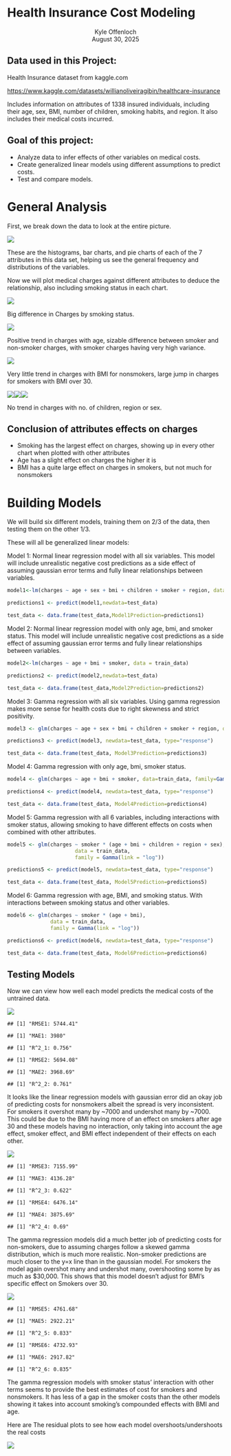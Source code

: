 Health Insurance Cost Modeling
================

<center>

<subtitle>Kyle Offenloch</subtitle> <br> <subtitle>August 30,
2025</subtitle>
</center>

## Data used in this Project:

Health Insurance dataset from kaggle.com

<https://www.kaggle.com/datasets/willianoliveiragibin/healthcare-insurance>

Includes information on attributes of 1338 insured individuals,
including their age, sex, BMI, number of children, smoking habits, and
region. It also includes their medical costs incurred.

## Goal of this project:

- Analyze data to infer effects of other variables on medical costs.
- Create generalized linear models using different assumptions to
  predict costs.
- Test and compare models.

# General Analysis

First, we break down the data to look at the entire picture.

![](README_files/figure-gfm/unnamed-chunk-1-1.png)<!-- -->

These are the histograms, bar charts, and pie charts of each of the 7
attributes in this data set, helping us see the general frequency and
distributions of the variables.

Now we will plot medical charges against different attributes to deduce
the relationship, also including smoking status in each chart.

![](README_files/figure-gfm/unnamed-chunk-2-1.png)<!-- -->

Big difference in Charges by smoking status.

![](README_files/figure-gfm/unnamed-chunk-3-1.png)<!-- -->

Positive trend in charges with age, sizable difference between smoker
and non-smoker charges, with smoker charges having very high variance.

![](README_files/figure-gfm/unnamed-chunk-4-1.png)<!-- -->

Very little trend in charges with BMI for nonsmokers, large jump in
charges for smokers with BMI over 30.

![](README_files/figure-gfm/unnamed-chunk-5-1.png)<!-- -->![](README_files/figure-gfm/unnamed-chunk-5-2.png)<!-- -->![](README_files/figure-gfm/unnamed-chunk-5-3.png)<!-- -->

No trend in charges with no. of children, region or sex.

## Conclusion of attributes effects on charges

- Smoking has the largest effect on charges, showing up in every other
  chart when plotted with other attributes
- Age has a slight effect on charges the higher it is
- BMI has a quite large effect on charges in smokers, but not much for
  nonsmokers

# Building Models

We will build six different models, training them on 2/3 of the data,
then testing them on the other 1/3.

These will all be generalized linear models:

Model 1: Normal linear regression model with all six variables. This
model will include unrealistic negative cost predictions as a side
effect of assuming gaussian error terms and fully linear relationships
between variables.

``` r
model1<-lm(charges ~ age + sex + bmi + children + smoker + region, data = train_data)

predictions1 <- predict(model1,newdata=test_data)

test_data <- data.frame(test_data,Model1Prediction=predictions1)
```

Model 2: Normal linear regression model with only age, bmi, and smoker
status. This model will include unrealistic negative cost predictions as
a side effect of assuming gaussian error terms and fully linear
relationships between variables.

``` r
model2<-lm(charges ~ age + bmi + smoker, data = train_data)

predictions2 <- predict(model2,newdata=test_data)

test_data <- data.frame(test_data,Model2Prediction=predictions2)
```

Model 3: Gamma regression with all six variables. Using gamma regression
makes more sense for health costs due to right skewness and strict
positivity.

``` r
model3 <- glm(charges ~ age + sex + bmi + children + smoker + region, data=train_data, family=Gamma(link="log"))

predictions3 <- predict(model3, newdata=test_data, type="response")

test_data <- data.frame(test_data, Model3Prediction=predictions3)
```

Model 4: Gamma regression with only age, bmi, smoker status.

``` r
model4 <- glm(charges ~ age + bmi + smoker, data=train_data, family=Gamma(link="log"))

predictions4 <- predict(model4, newdata=test_data, type="response")

test_data <- data.frame(test_data, Model4Prediction=predictions4)
```

Model 5: Gamma regression with all 6 variables, including interactions
with smoker status, allowing smoking to have different effects on costs
when combined with other attributes.

``` r
model5 <- glm(charges ~ smoker * (age + bmi + children + region + sex),
                      data = train_data,
                      family = Gamma(link = "log"))

predictions5 <- predict(model5, newdata=test_data, type="response")

test_data <- data.frame(test_data, Model5Prediction=predictions5)
```

Model 6: Gamma regression with age, BMI, and smoking status. With
interactions between smoking status and other variables.

``` r
model6 <- glm(charges ~ smoker * (age + bmi),
              data = train_data,
              family = Gamma(link = "log"))

predictions6 <- predict(model6, newdata=test_data, type="response")

test_data <- data.frame(test_data, Model6Prediction=predictions6)
```

## Testing Models

Now we can view how well each model predicts the medical costs of the
untrained data.

![](README_files/figure-gfm/unnamed-chunk-13-1.png)<!-- -->

    ## [1] "RMSE1: 5744.41"

    ## [1] "MAE1: 3980"

    ## [1] "R^2_1: 0.756"

    ## [1] "RMSE2: 5694.08"

    ## [1] "MAE2: 3968.69"

    ## [1] "R^2_2: 0.761"

It looks like the linear regression models with gaussian error did an
okay job of predicting costs for nonsmokers albeit the spread is very
inconsistent. For smokers it overshot many by ~7000 and undershot many
by ~7000. This could be due to the BMI having more of an effect on
smokers after age 30 and these models having no interaction, only taking
into account the age effect, smoker effect, and BMI effect independent
of their effects on each other.

![](README_files/figure-gfm/unnamed-chunk-14-1.png)<!-- -->

    ## [1] "RMSE3: 7155.99"

    ## [1] "MAE3: 4136.28"

    ## [1] "R^2_3: 0.622"

    ## [1] "RMSE4: 6476.14"

    ## [1] "MAE4: 3875.69"

    ## [1] "R^2_4: 0.69"

The gamma regression models did a much better job of predicting costs
for non-smokers, due to assuming charges follow a skewed gamma
distribution, which is much more realistic. Non-smoker predictions are
much closer to the y=x line than in the gaussian model. For smokers the
model again overshot many and undershot many, overshooting some by as
much as \$30,000. This shows that this model doesn’t adjust for BMI’s
specific effect on Smokers over 30.

![](README_files/figure-gfm/unnamed-chunk-15-1.png)<!-- -->

    ## [1] "RMSE5: 4761.68"

    ## [1] "MAE5: 2922.21"

    ## [1] "R^2_5: 0.833"

    ## [1] "RMSE6: 4732.93"

    ## [1] "MAE6: 2917.82"

    ## [1] "R^2_6: 0.835"

The gamma regression models with smoker status’ interaction with other
terms seems to provide the best estimates of cost for smokers and
nonsmokers. It has less of a gap in the smoker costs than the other
models showing it takes into account smoking’s compounded effects with
BMI and age.

Here are The residual plots to see how each model overshoots/undershoots
the real costs

![](README_files/figure-gfm/unnamed-chunk-16-1.png)<!-- -->
